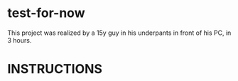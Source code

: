# test-for-now
This project was realized by a 15y guy in his underpants in front of his PC, in 3 hours. 

# INSTRUCTIONS
